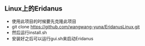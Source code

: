 ## Linux上的Eridanus

+ 使用此项目的时候要先克隆此项目
+ git clone https://github.com/wangwang-yuna/EridanusLinux.git
+ 然后运行install.sh
+ 安装好之后可以运行gui.sh来启动Eridanus
